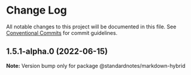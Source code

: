 # Change Log

All notable changes to this project will be documented in this file.
See [Conventional Commits](https://conventionalcommits.org) for commit guidelines.

## 1.5.1-alpha.0 (2022-06-15)

**Note:** Version bump only for package @standardnotes/markdown-hybrid

